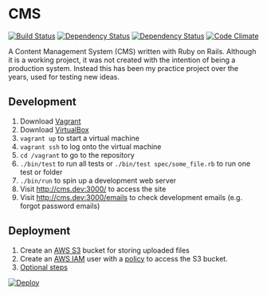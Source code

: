 # CMS

[![Build Status](https://travis-ci.org/obduk/cms.svg?branch=master)](https://travis-ci.org/obduk/cms)
[![Dependency Status](https://gemnasium.com/badges/github.com/obduk/cms.svg)](https://gemnasium.com/github.com/obduk/cms)
[![Dependency Status](https://dependencyci.com/github/obduk/cms/badge)](https://dependencyci.com/github/obduk/cms)
[![Code Climate](https://lima.codeclimate.com/github/obduk/cms/badges/gpa.svg)](https://lima.codeclimate.com/github/obduk/cms)

A Content Management System (CMS) written with Ruby on Rails. Although it is a
working project, it was not created with the intention of being a production
system. Instead this has been my practice project over the years, used for
testing new ideas.

## Development

1. Download [Vagrant](https://www.vagrantup.com/)
1. Download [VirtualBox](https://www.virtualbox.org/)
1. `vagrant up` to start a virtual machine
1. `vagrant ssh` to log onto the virtual machine
1. `cd /vagrant` to go to the repository
1. `./bin/test` to run all tests or `./bin/test spec/some_file.rb` to run one test or folder
1. `./bin/run` to spin up a development web server
1. Visit http://cms.dev:3000/ to access the site
1. Visit http://cms.dev:3000/emails to check development emails (e.g. forgot password emails)

## Deployment

1. Create an [AWS S3](https://aws.amazon.com/s3/) bucket for storing uploaded files
1. Create an [AWS IAM](https://aws.amazon.com/documentation/iam/) user with a
   [policy](doc/iam_s3_policy.json) to access the S3 bucket.
1. [Optional steps](doc/optional.md)

[![Deploy](https://www.herokucdn.com/deploy/button.svg)](https://heroku.com/deploy)

